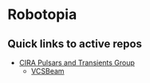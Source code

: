 # Robotopia

<!--
**robotopia/robotopia** is a ✨ _special_ ✨ repository because its `README.md` (this file) appears on your GitHub profile.

Here are some ideas to get you started:

- 🔭 I’m currently working on ...
- 🌱 I’m currently learning ...
- 👯 I’m looking to collaborate on ...
- 🤔 I’m looking for help with ...
- 💬 Ask me about ...
- 📫 How to reach me: ...
- 😄 Pronouns: he/him
-->

## Quick links to active repos

- [CIRA Pulsars and Transients Group](https://github.com/CIRA-Pulsars-and-Transients-Group)
  - [VCSBeam](https://github.com/CIRA-Pulsars-and-Transients-Group/vcsbeam)
